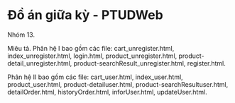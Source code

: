 # Đồ án giữa kỳ - PTUDWeb
Nhóm 13.

Miêu tả.
Phân hệ I bao gồm các file: cart_unregister.html, index_unregister.html, login.html, product_unregister.html, product-detail_unregister.html, product-searchResult_unregister.html, register.html.

Phân hệ II bao gồm các file: cart_user.html, index_user.html, product_user.html, product-detailuser.html, product-searchResultuser.html, detailOrder.html, historyOrder.html, inforUser.html, updateUser.html.
